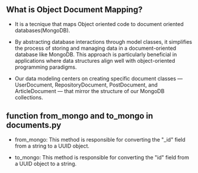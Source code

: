 ## What is Object Document Mapping?  

- It is a tecnique that maps Object oriented code to document oriented databases(MongoDB).  

- By abstracting database interactions through model classes, it simplifies the process of storing and managing data in a document-oriented database like MongoDB. This approach is particularly beneficial in applications where data structures align well with object-oriented programming paradigms.  

- Our data modeling centers on creating specific document classes — UserDocument, RepositoryDocument, PostDocument, and ArticleDocument — that mirror the structure of our MongoDB collections.  

## function from_mongo and to_mongo in documents.py  

- from_mongo: This method is responsible for converting the "_id" field from a string to a UUID object. 

- to_mongo: This method is responsible for converting the "id" field from a UUID object to a string.